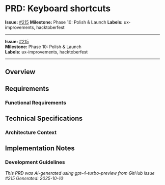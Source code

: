 # PRD: Keyboard shortcuts

**Issue:** [#215](https://github.com/profullstack/meshhook/issues/215)
**Milestone:** Phase 10: Polish & Launch
**Labels:** ux-improvements, hacktoberfest

---


**Issue:** [#215](https://github.com/profullstack/meshhook/issues/215)  
**Milestone:** Phase 10: Polish & Launch  
**Labels:** ux-improvements, hacktoberfest  

---

## Overview


## Requirements

### Functional Requirements


## Technical Specifications

### Architecture Context


## Implementation Notes

### Development Guidelines

*This PRD was AI-generated using gpt-4-turbo-preview from GitHub issue #215*
*Generated: 2025-10-10*
